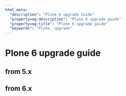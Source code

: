 ```yaml
---
html_meta:
  "description": "Plone 6 upgrade Guide"
  "property=og:description": "Plone 6 upgrade guide"
  "property=og:title": "Plone 6 upgrade guide"
  "keywords": "Plone, upgrade"
---
```




# Plone 6 upgrade guide


## from 5.x

## from 6.x
